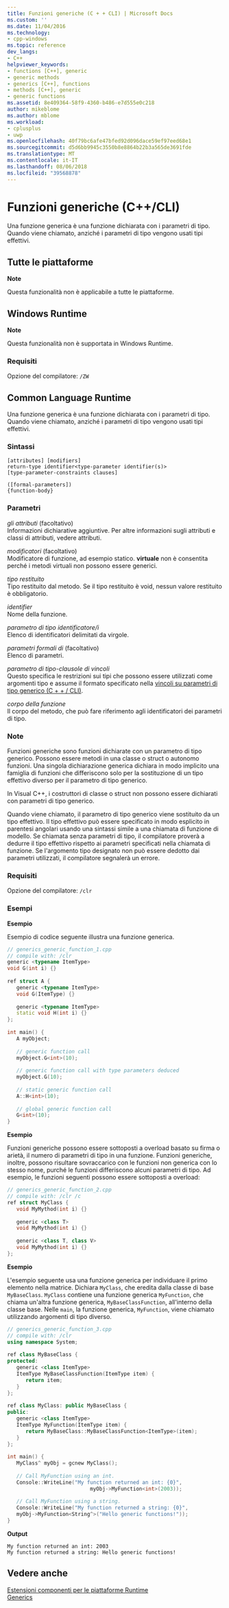 ```yaml
---
title: Funzioni generiche (C + + CLI) | Microsoft Docs
ms.custom: ''
ms.date: 11/04/2016
ms.technology:
- cpp-windows
ms.topic: reference
dev_langs:
- C++
helpviewer_keywords:
- functions [C++], generic
- generic methods
- generics [C++], functions
- methods [C++], generic
- generic functions
ms.assetid: 8e409364-58f9-4360-b486-e7d555e0c218
author: mikeblome
ms.author: mblome
ms.workload:
- cplusplus
- uwp
ms.openlocfilehash: 40f79bc6afe47bfed92d096dace59ef97eed68e1
ms.sourcegitcommit: d5d6bb9945c3550b8e8864b22b3a565de3691fde
ms.translationtype: MT
ms.contentlocale: it-IT
ms.lasthandoff: 08/06/2018
ms.locfileid: "39568878"
---
```

# <a name="generic-functions-ccli"></a>Funzioni generiche (C++/CLI)
Una funzione generica è una funzione dichiarata con i parametri di tipo. Quando viene chiamato, anziché i parametri di tipo vengono usati tipi effettivi.  
  
## <a name="all-platforms"></a>Tutte le piattaforme  
 **Note**  
  
 Questa funzionalità non è applicabile a tutte le piattaforme.  
  
## <a name="windows-runtime"></a>Windows Runtime  
 **Note**  
  
 Questa funzionalità non è supportata in Windows Runtime.  
  
### <a name="requirements"></a>Requisiti  
 Opzione del compilatore: `/ZW`  
  
## <a name="common-language-runtime"></a>Common Language Runtime 
 Una funzione generica è una funzione dichiarata con i parametri di tipo. Quando viene chiamato, anziché i parametri di tipo vengono usati tipi effettivi.  
  
### <a name="syntax"></a>Sintassi  
  
```  
[attributes] [modifiers]  
return-type identifier<type-parameter identifier(s)>  
[type-parameter-constraints clauses]  
  
([formal-parameters])  
{function-body}  
```  
  
### <a name="parameters"></a>Parametri 
  
 *gli attributi* (facoltativo)  
 Informazioni dichiarative aggiuntive. Per altre informazioni sugli attributi e classi di attributi, vedere attributi.  
  
 *modificatori* (facoltativo)  
 Modificatore di funzione, ad esempio statico.  **virtuale** non è consentita perché i metodi virtuali non possono essere generici.  
  
 *tipo restituito*  
 Tipo restituito dal metodo. Se il tipo restituito è void, nessun valore restituito è obbligatorio.  
  
 *identifier*  
 Nome della funzione.  
  
 *parametro di tipo identificatore/i*  
 Elenco di identificatori delimitati da virgole.  
  
 *parametri formali di* (facoltativo)  
 Elenco di parametri.  
  
 *parametro di tipo-clausole di vincoli*  
 Questo specifica le restrizioni sui tipi che possono essere utilizzati come argomenti tipo e assume il formato specificato nella [vincoli su parametri di tipo generico (C + + / CLI)](../windows/constraints-on-generic-type-parameters-cpp-cli.md).  
  
 *corpo della funzione*  
 Il corpo del metodo, che può fare riferimento agli identificatori dei parametri di tipo.  
  
### <a name="remarks"></a>Note  
  
 Funzioni generiche sono funzioni dichiarate con un parametro di tipo generico. Possono essere metodi in una classe o struct o autonomo funzioni. Una singola dichiarazione generica dichiara in modo implicito una famiglia di funzioni che differiscono solo per la sostituzione di un tipo effettivo diverso per il parametro di tipo generico.  
  
 In Visual C++, i costruttori di classe o struct non possono essere dichiarati con parametri di tipo generico.  
  
 Quando viene chiamato, il parametro di tipo generico viene sostituito da un tipo effettivo. Il tipo effettivo può essere specificato in modo esplicito in parentesi angolari usando una sintassi simile a una chiamata di funzione di modello. Se chiamata senza parametri di tipo, il compilatore proverà a dedurre il tipo effettivo rispetto ai parametri specificati nella chiamata di funzione. Se l'argomento tipo designato non può essere dedotto dai parametri utilizzati, il compilatore segnalerà un errore.  
  
### <a name="requirements"></a>Requisiti  
 Opzione del compilatore: `/clr`  
  
### <a name="examples"></a>Esempi  
 **Esempio**  
  
 Esempio di codice seguente illustra una funzione generica.  
  
```cpp  
// generics_generic_function_1.cpp  
// compile with: /clr  
generic <typename ItemType>  
void G(int i) {}  
  
ref struct A {  
   generic <typename ItemType>  
   void G(ItemType) {}  
  
   generic <typename ItemType>  
   static void H(int i) {}  
};  
  
int main() {  
   A myObject;  
  
   // generic function call  
   myObject.G<int>(10);  
  
   // generic function call with type parameters deduced  
   myObject.G(10);  
  
   // static generic function call  
   A::H<int>(10);  
  
   // global generic function call  
   G<int>(10);  
}  
```  
  
 **Esempio**  
  
 Funzioni generiche possono essere sottoposti a overload basato su firma o arietà, il numero di parametri di tipo in una funzione. Funzioni generiche, inoltre, possono risultare sovraccarico con le funzioni non generica con lo stesso nome, purché le funzioni differiscono alcuni parametri di tipo. Ad esempio, le funzioni seguenti possono essere sottoposti a overload:  
  
```cpp  
// generics_generic_function_2.cpp  
// compile with: /clr /c  
ref struct MyClass {  
   void MyMythod(int i) {}  
  
   generic <class T>   
   void MyMythod(int i) {}  
  
   generic <class T, class V>   
   void MyMythod(int i) {}  
};  
```  
  
 **Esempio**  
  
 L'esempio seguente usa una funzione generica per individuare il primo elemento nella matrice. Dichiara `MyClass`, che eredita dalla classe di base `MyBaseClass`. `MyClass` contiene una funzione generica `MyFunction`, che chiama un'altra funzione generica, `MyBaseClassFunction`, all'interno della classe base. Nelle `main`, la funzione generica, `MyFunction`, viene chiamato utilizzando argomenti di tipo diverso.  
  
```cpp  
// generics_generic_function_3.cpp  
// compile with: /clr  
using namespace System;  
  
ref class MyBaseClass {  
protected:  
   generic <class ItemType>  
   ItemType MyBaseClassFunction(ItemType item) {  
      return item;  
   }  
};  
  
ref class MyClass: public MyBaseClass {  
public:  
   generic <class ItemType>  
   ItemType MyFunction(ItemType item) {  
      return MyBaseClass::MyBaseClassFunction<ItemType>(item);  
   }  
};  
  
int main() {  
   MyClass^ myObj = gcnew MyClass();  
  
   // Call MyFunction using an int.  
   Console::WriteLine("My function returned an int: {0}",  
                           myObj->MyFunction<int>(2003));  
  
   // Call MyFunction using a string.  
   Console::WriteLine("My function returned a string: {0}",  
   myObj->MyFunction<String^>("Hello generic functions!"));  
}  
```  
  
 **Output**  
  
```Output  
My function returned an int: 2003  
My function returned a string: Hello generic functions!  
```  
  
## <a name="see-also"></a>Vedere anche  
 [Estensioni componenti per le piattaforme Runtime](../windows/component-extensions-for-runtime-platforms.md)   
 [Generics](../windows/generics-cpp-component-extensions.md)
